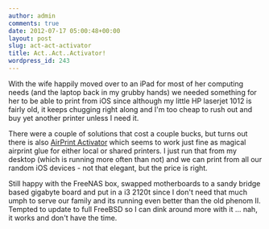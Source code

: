 ```yaml
---
author: admin
comments: true
date: 2012-07-17 05:00:48+00:00
layout: post
slug: act-act-activator
title: Act..Act..Activator!
wordpress_id: 243
---
```


With the wife happily moved over to an iPad for most of her computing needs (and the laptop back in my grubby hands) we needed something for her to be able to print from iOS since although my little HP laserjet 1012 is fairly old, it keeps chugging right along and I'm too cheap to rush out and buy yet another printer unless I need it.

There were a couple of solutions that cost a couple bucks, but turns out there is also [AirPrint Activator](http://netputing.com/airprintactivator/airprint-activator-v2-0/) which seems to work just fine as magical airprint glue for either local or shared printers. I just run that from my desktop (which is running more often than not) and we can print from all our random iOS devices - not that elegant, but the price is right.

Still happy with the FreeNAS box, swapped motherboards to a sandy bridge based gigabyte board and put in a i3 2120t since I don't need that much umph to serve our family and its running even better than the old phenom II. Tempted to update to full FreeBSD so I can dink around more with it ... nah, it works and don't have the time.


